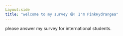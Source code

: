 ```yaml
---
Layout:side
title: "welcome to my survey 😄! I'm PinkHydrangea"
---
```

please answer my survey for international students.
